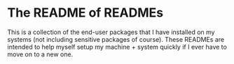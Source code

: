 # The README of READMEs
This is a collection of the end-user packages that I have installed on
my systems (not including sensitive packages of course). These READMEs
are intended to help myself setup my machine + system quickly if I ever
have to move on to a new one.
